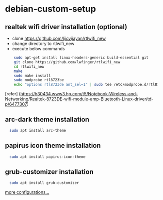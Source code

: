 # debian-custom-setup

## realtek wifi driver installation (optional)

- clone https://github.com/lijovijayan/rtlwifi_new
- change directory to rtlwifi_new
- execute below commands
```sh
    sudo apt-get install linux-headers-generic build-essential git
    git clone https://github.com/lwfinger/rtlwifi_new
    cd rtlwifi_new
    make
    sudo make install
    sudo modprobe rtl8723be
    echo "options rtl8723de ant_sel=1" | sudo tee /etc/modprobe.d/rtl8723de.conf
```
[refer] (https://h30434.www3.hp.com/t5/Notebook-Wireless-and-Networking/Realtek-8723DE-wifi-module-amp-Bluetooth-Linux-driver/td-p/6477307)
    
## arc-dark theme installation
```sh
  sudo apt install arc-theme
```

## papirus icon theme installation
```sh
  sudo apt install papirus-icon-theme
```

## grub-customizer installation
```sh
  sudo apt install grub-customizer
```
 
[more configurations...](https://linuxconfig.org/how-to-install-macos-theme-on-ubuntu-20-04-focal-fossa-linux#:~:text=Open%20up%20the%20Gnome%20Tweaks,into%20your%20~%2FDownloads%20directory.)
